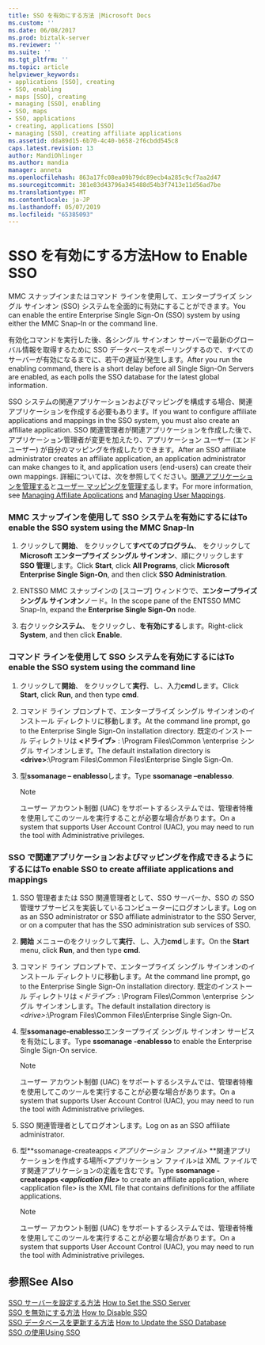 ```yaml
---
title: SSO を有効にする方法 |Microsoft Docs
ms.custom: ''
ms.date: 06/08/2017
ms.prod: biztalk-server
ms.reviewer: ''
ms.suite: ''
ms.tgt_pltfrm: ''
ms.topic: article
helpviewer_keywords:
- applications [SSO], creating
- SSO, enabling
- maps [SSO], creating
- managing [SSO], enabling
- SSO, maps
- SSO, applications
- creating, applications [SSO]
- managing [SSO], creating affiliate applications
ms.assetid: dda89d15-6b70-4c40-b658-2f6cbdd545c8
caps.latest.revision: 13
author: MandiOhlinger
ms.author: mandia
manager: anneta
ms.openlocfilehash: 863a17fc08ea09b79dc89ecb4a285c9cf7aa2d47
ms.sourcegitcommit: 381e83d43796a345488d54b3f7413e11d56ad7be
ms.translationtype: MT
ms.contentlocale: ja-JP
ms.lasthandoff: 05/07/2019
ms.locfileid: "65385093"
---
```

# <a name="how-to-enable-sso"></a><span data-ttu-id="7c807-102">SSO を有効にする方法</span><span class="sxs-lookup"><span data-stu-id="7c807-102">How to Enable SSO</span></span>
<span data-ttu-id="7c807-103">MMC スナップインまたはコマンド ラインを使用して、エンタープライズ シングル サインオン (SSO) システムを全面的に有効にすることができます。</span><span class="sxs-lookup"><span data-stu-id="7c807-103">You can enable the entire Enterprise Single Sign-On (SSO) system by using either the MMC Snap-In or the command line.</span></span>  
  
 <span data-ttu-id="7c807-104">有効化コマンドを実行した後、各シングル サインオン サーバーで最新のグローバル情報を取得するために SSO データベースをポーリングするので、すべてのサーバーが有効になるまでに、若干の遅延が発生します。</span><span class="sxs-lookup"><span data-stu-id="7c807-104">After you run the enabling command, there is a short delay before all Single Sign-On Servers are enabled, as each polls the SSO database for the latest global information.</span></span>  
  
 <span data-ttu-id="7c807-105">SSO システムの関連アプリケーションおよびマッピングを構成する場合、関連アプリケーションを作成する必要もあります。</span><span class="sxs-lookup"><span data-stu-id="7c807-105">If you want to configure affiliate applications and mappings in the SSO system, you must also create an affiliate application.</span></span> <span data-ttu-id="7c807-106">SSO 関連管理者が関連アプリケーションを作成した後で、アプリケーション管理者が変更を加えたり、アプリケーション ユーザー (エンド ユーザー) が自分のマッピングを作成したりできます。</span><span class="sxs-lookup"><span data-stu-id="7c807-106">After an SSO affiliate administrator creates an affiliate application, an application administrator can make changes to it, and application users (end-users) can create their own mappings.</span></span> <span data-ttu-id="7c807-107">詳細については、次を参照してください。[関連アプリケーションを管理する](../core/managing-affiliate-applications.md)と[ユーザー マッピングを管理する](../core/managing-user-mappings.md)します。</span><span class="sxs-lookup"><span data-stu-id="7c807-107">For more information, see [Managing Affiliate Applications](../core/managing-affiliate-applications.md) and [Managing User Mappings](../core/managing-user-mappings.md).</span></span>  
  
### <a name="to-enable-the-sso-system-using-the-mmc-snap-in"></a><span data-ttu-id="7c807-108">MMC スナップインを使用して SSO システムを有効にするには</span><span class="sxs-lookup"><span data-stu-id="7c807-108">To enable the SSO system using the MMC Snap-In</span></span>  
  
1.  <span data-ttu-id="7c807-109">クリックして**開始**、 をクリックして**すべてのプログラム**、 をクリックして**Microsoft エンタープライズ シングル サインオン**、順にクリックします**SSO 管理**します。</span><span class="sxs-lookup"><span data-stu-id="7c807-109">Click **Start**, click **All Programs**, click **Microsoft Enterprise Single Sign-On**, and then click **SSO Administration**.</span></span>  
  
2.  <span data-ttu-id="7c807-110">ENTSSO MMC スナップインの [スコープ] ウィンドウで、**エンタープライズ シングル サインオン**ノード。</span><span class="sxs-lookup"><span data-stu-id="7c807-110">In the scope pane of the ENTSSO MMC Snap-In, expand the **Enterprise Single Sign-On** node.</span></span>  
  
3.  <span data-ttu-id="7c807-111">右クリック**システム**、 をクリックし、**を有効にする**します。</span><span class="sxs-lookup"><span data-stu-id="7c807-111">Right-click **System**, and then click **Enable**.</span></span>  
  
### <a name="to-enable-the-sso-system-using-the-command-line"></a><span data-ttu-id="7c807-112">コマンド ラインを使用して SSO システムを有効にするには</span><span class="sxs-lookup"><span data-stu-id="7c807-112">To enable the SSO system using the command line</span></span>  
  
1.  <span data-ttu-id="7c807-113">クリックして**開始**、 をクリックして**実行**、し、入力**cmd**します。</span><span class="sxs-lookup"><span data-stu-id="7c807-113">Click **Start**, click **Run**, and then type **cmd**.</span></span>  
  
2.  <span data-ttu-id="7c807-114">コマンド ライン プロンプトで、エンタープライズ シングル サインオンのインストール ディレクトリに移動します。</span><span class="sxs-lookup"><span data-stu-id="7c807-114">At the command line prompt, go to the Enterprise Single Sign-On installation directory.</span></span> <span data-ttu-id="7c807-115">既定のインストール ディレクトリは **\<ドライブ\>** : \Program Files\Common \enterprise シングル サインオンします。</span><span class="sxs-lookup"><span data-stu-id="7c807-115">The default installation directory is **\<drive\>**:\Program Files\Common Files\Enterprise Single Sign-On.</span></span>  
  
3.  <span data-ttu-id="7c807-116">型**ssomanage – enablesso**します。</span><span class="sxs-lookup"><span data-stu-id="7c807-116">Type **ssomanage –enablesso**.</span></span>  
  
    > [!NOTE]
    >  <span data-ttu-id="7c807-117">ユーザー アカウント制御 (UAC) をサポートするシステムでは、管理者特権を使用してこのツールを実行することが必要な場合があります。</span><span class="sxs-lookup"><span data-stu-id="7c807-117">On a system that supports User Account Control (UAC), you may need to run the tool with Administrative privileges.</span></span>  
  
### <a name="to-enable-sso-to-create-affiliate-applications-and-mappings"></a><span data-ttu-id="7c807-118">SSO で関連アプリケーションおよびマッピングを作成できるようにするには</span><span class="sxs-lookup"><span data-stu-id="7c807-118">To enable SSO to create affiliate applications and mappings</span></span>  
  
1. <span data-ttu-id="7c807-119">SSO 管理者または SSO 関連管理者として、SSO サーバーか、SSO の SSO 管理サブサービスを実装しているコンピューターにログオンします。</span><span class="sxs-lookup"><span data-stu-id="7c807-119">Log on as an SSO administrator or SSO affiliate administrator to the SSO Server, or on a computer that has the SSO administration sub services of SSO.</span></span>  
  
2. <span data-ttu-id="7c807-120">**開始** メニューのをクリックして**実行**、し、入力**cmd**します。</span><span class="sxs-lookup"><span data-stu-id="7c807-120">On the **Start** menu, click **Run**, and then type **cmd**.</span></span>  
  
3. <span data-ttu-id="7c807-121">コマンド ライン プロンプトで、エンタープライズ シングル サインオンのインストール ディレクトリに移動します。</span><span class="sxs-lookup"><span data-stu-id="7c807-121">At the command line prompt, go to the Enterprise Single Sign-On installation directory.</span></span> <span data-ttu-id="7c807-122">既定のインストール ディレクトリは *\<ドライブ\>* : \Program Files\Common \enterprise シングル サインオンします。</span><span class="sxs-lookup"><span data-stu-id="7c807-122">The default installation directory is *\<drive\>*:\Program Files\Common Files\Enterprise Single Sign-On.</span></span>  
  
4. <span data-ttu-id="7c807-123">型**ssomanage-enablesso**エンタープライズ シングル サインオン サービスを有効にします。</span><span class="sxs-lookup"><span data-stu-id="7c807-123">Type **ssomanage -enablesso** to enable the Enterprise Single Sign-On service.</span></span>  
  
   > [!NOTE]
   >  <span data-ttu-id="7c807-124">ユーザー アカウント制御 (UAC) をサポートするシステムでは、管理者特権を使用してこのツールを実行することが必要な場合があります。</span><span class="sxs-lookup"><span data-stu-id="7c807-124">On a system that supports User Account Control (UAC), you may need to run the tool with Administrative privileges.</span></span>  
  
5. <span data-ttu-id="7c807-125">SSO 関連管理者としてログオンします。</span><span class="sxs-lookup"><span data-stu-id="7c807-125">Log on as an SSO affiliate administrator.</span></span>  
  
6. <span data-ttu-id="7c807-126">型\*\*ssomanage-createapps *\<アプリケーション ファイル\>* \*\*関連アプリケーションを作成する場所\<アプリケーション ファイル\>は XML ファイルです関連アプリケーションの定義を含むです。</span><span class="sxs-lookup"><span data-stu-id="7c807-126">Type **ssomanage -createapps *\<application file\>*** to create an affiliate application, where \<application file\> is the XML file that contains definitions for the affiliate applications.</span></span>  
  
   > [!NOTE]
   >  <span data-ttu-id="7c807-127">ユーザー アカウント制御 (UAC) をサポートするシステムでは、管理者特権を使用してこのツールを実行することが必要な場合があります。</span><span class="sxs-lookup"><span data-stu-id="7c807-127">On a system that supports User Account Control (UAC), you may need to run the tool with Administrative privileges.</span></span>  
  
## <a name="see-also"></a><span data-ttu-id="7c807-128">参照</span><span class="sxs-lookup"><span data-stu-id="7c807-128">See Also</span></span>  
 <span data-ttu-id="7c807-129">[SSO サーバーを設定する方法](../core/how-to-set-the-sso-server.md) </span><span class="sxs-lookup"><span data-stu-id="7c807-129">[How to Set the SSO Server](../core/how-to-set-the-sso-server.md) </span></span>  
 <span data-ttu-id="7c807-130">[SSO を無効にする方法](../core/how-to-disable-sso.md) </span><span class="sxs-lookup"><span data-stu-id="7c807-130">[How to Disable SSO](../core/how-to-disable-sso.md) </span></span>  
 <span data-ttu-id="7c807-131">[SSO データベースを更新する方法](../core/how-to-update-the-sso-database.md) </span><span class="sxs-lookup"><span data-stu-id="7c807-131">[How to Update the SSO Database](../core/how-to-update-the-sso-database.md) </span></span>  
 [<span data-ttu-id="7c807-132">SSO の使用</span><span class="sxs-lookup"><span data-stu-id="7c807-132">Using SSO</span></span>](../core/using-sso.md)